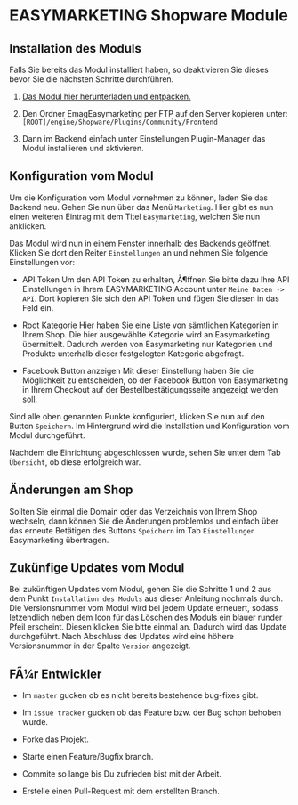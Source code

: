 # EASYMARKETING Shopware Module

## Installation des Moduls

Falls Sie bereits das Modul installiert haben, so deaktivieren Sie dieses bevor Sie die nächsten Schritte durchführen.

1. [Das Modul hier herunterladen und entpacken.](https://github.com/EASYMARKETING/shopware/archive/master.zip)

2. Den Ordner EmagEasymarketing per FTP auf den Server kopieren unter: `[ROOT]/engine/Shopware/Plugins/Community/Frontend`
 
3. Dann im Backend einfach unter Einstellungen Plugin-Manager das Modul installieren und aktivieren.

## Konfiguration vom Modul
		
Um die Konfiguration vom Modul vornehmen zu können, laden Sie das Backend neu. 
Gehen Sie nun über das Menü `Marketing`. 
Hier gibt es nun einen weiteren Eintrag mit dem Titel `Easymarketing`, welchen Sie nun anklicken.

Das Modul wird nun in einem Fenster innerhalb des Backends geöffnet. 
Klicken Sie dort den Reiter `Einstellungen` an und nehmen Sie folgende Einstellungen vor:

* API Token
Um den API Token zu erhalten, Ã¶ffnen Sie bitte dazu Ihre API Einstellungen in Ihrem EASYMARKETING Account unter `Meine Daten -> API`.
Dort kopieren Sie sich den API Token und fügen Sie diesen in das Feld ein.

* Root Kategorie
Hier haben Sie eine Liste von sämtlichen Kategorien in Ihrem Shop. 
Die hier ausgewählte Kategorie wird an Easymarketing übermittelt. 
Dadurch werden von Easymarketing nur Kategorien und Produkte unterhalb dieser festgelegten Kategorie abgefragt.

* Facebook Button anzeigen
Mit dieser Einstellung haben Sie die Möglichkeit zu entscheiden, ob der Facebook Button von Easymarketing in Ihrem Checkout auf der Bestellbestätigungsseite angezeigt werden soll.

Sind alle oben genannten Punkte konfiguriert, klicken Sie nun auf den Button `Speichern`.
Im Hintergrund wird die Installation und Konfiguration vom Modul durchgeführt.

Nachdem die Einrichtung abgeschlossen wurde, sehen Sie unter dem Tab `Übersicht`, ob diese erfolgreich war.

## Änderungen am Shop
Sollten Sie einmal die Domain oder das Verzeichnis von Ihrem Shop wechseln, dann können Sie die Änderungen problemlos und einfach über das erneute Betätigen des Buttons `Speichern` im Tab `Einstellungen` Easymarketing übertragen.

## Zukünfige Updates vom Modul
Bei zukünftigen Updates vom Modul, gehen Sie die Schritte 1 und 2 aus dem Punkt `Installation des Moduls` aus dieser Anleitung nochmals durch.
Die Versionsnummer vom Modul wird bei jedem Update erneuert, sodass letzendlich neben dem Icon für das Löschen des Moduls ein blauer runder Pfeil erscheint.
Diesen klicken Sie bitte einmal an. Dadurch wird das Update durchgeführt.
Nach Abschluss des Updates wird eine höhere Versionsnummer in der Spalte `Version` angezeigt.

## FÃ¼r Entwickler

* Im `master` gucken ob es nicht bereits bestehende bug-fixes gibt.

* Im `issue tracker` gucken ob das Feature bzw. der Bug schon behoben wurde.

* Forke das Projekt.

* Starte einen Feature/Bugfix branch.

* Commite so lange bis Du zufrieden bist mit der Arbeit.

* Erstelle einen Pull-Request mit dem erstellten Branch.
